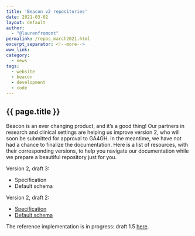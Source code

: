 ```yaml
---
title: 'Beacon v2 repositories'
date: 2021-03-02
layout: default
author:
  - "@laurenfromont"
permalink: /repos_march2021.html
excerpt_separator: <!--more-->
www_link:
category:
  - news
tags:
  - website
  - beacon
  - development
  - code
---
```


## {{ page.title }}

Beacon is an ever changing product, and it’s a good thing! 
Our partners in research and clinical settings are helping us improve version 2, who will soon be submitted for approval to GA4GH. 
In the meantime, we have not had a chance to finalize the documentation. Here is a list of resources, with their corresponding versions, to help you navigate our documentation while we prepare a beautiful repository just for you.

Version 2, draft 3:
* Specification
* Default schema

Version 2, draft 2:
* [Specification](https://github.com/ga4gh-beacon/specification-v2/releases/tag/draft.2)
* [Default schema](https://github.com/ga4gh-beacon/specification-v2-default-schemas/releases/tag/draft.2)

The reference implementation is in progress: draft 1.5 [here](https://github.com/EGA-archive/beacon-2.x).

<!--more-->
